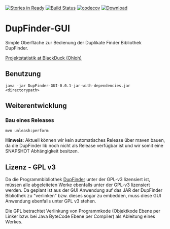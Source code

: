 [![Stories in Ready](https://badge.waffle.io/FunThomas424242/DupFinder-GUI.svg?label=ready&title=Ready)](http://waffle.io/FunThomas424242/DupFinder-GUI)
[![Build Status](https://travis-ci.org/FunThomas424242/DupFinder-GUI.svg?branch=master)](https://travis-ci.org/FunThomas424242/DupFinder-GUI)
[![codecov](https://codecov.io/gh/funthomas424242/DupFinder-GUI/branch/master/graph/badge.svg)](https://codecov.io/gh/funthomas424242/DupFinder-GUI)
[ ![Download](https://api.bintray.com/packages/funthomas424242/funthomas424242-libs/DupFinder-GUI/images/download.svg) ](https://bintray.com/funthomas424242/funthomas424242-libs/DupFinder-GUI/_latestVersion)
# DupFinder-GUI
Simple Oberfläche zur Bedienung der Duplikate Finder Bibliothek DupFinder.

[Projektstatistik at BlackDuck (Ohloh)](https://www.openhub.net/p/DupFinder-GUI)

## Benutzung

```
java -jar DupFinder-GUI-0.0.1-jar-with-dependencies.jar <directorypath>
```

## Weiterentwicklung

### Bau eines Releases
```
mvn unleash:perform 
```
**Hinweis**: Aktuell können wir kein automatisches Release über maven bauen, da die DupFinder lib noch nicht als Release verfügbar ist und wir somit eine SNAPSHOT Abhängigkeit besitzen.

## Lizenz - GPL v3
Da die Programmbibliothek [DupFinder](https://github.com/mkymikky/DupFinder) unter der GPL-v3 lizensiert ist,
müssen alle abgeleiteten Werke ebenfalls unter der GPL-v3 lizensiert werden. Da geplant ist aus der GUI Anwendung 
auf das JAR der DupFinder Bibliothek zu "verlinken" bzw. dieses sogar zu embedden, muss diese GUI Anwendung
ebenfalls unter GPL v3 stehen. 

Die GPL betrachtet Verlinkung von Programmkode (Objektkode Ebene per Linker bzw. bei Java ByteCode Ebene per Compiler) 
als Ableitung eines Werkes.

